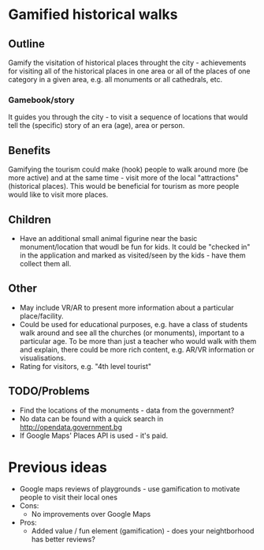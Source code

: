 # Gamified historical walks

## Outline
Gamify the visitation of historical places throught the city - achievements for visiting all of the historical places in one area or all of the places of one category in a given area, e.g. all monuments or all cathedrals, etc.

### Gamebook/story
It guides you through the city - to visit a sequence of locations that would tell the (specific) story of an era (age), area or person.

## Benefits
Gamifying the tourism could make (hook) people to walk around more (be more active) and at the same time - visit more of the local "attractions" (historical places). This would be beneficial for tourism as more people would like to visit more places.

## Children
 - Have an additional small animal figurine near the basic monument/location that woudl be fun for kids. It could be "checked in" in the application and marked as visited/seen by the kids - have them collect them all.

## Other
 - May include VR/AR to present more information about a particular place/facility.
 - Could be used for educational purposes, e.g. have a class of students walk around and see all the churches (or monuments), important to a particular age. To be more than just a teacher who would walk with them and explain, there could be more rich content, e.g. AR/VR information or visualisations.
 - Rating for visitors, e.g. "4th level tourist"

## TODO/Problems
 - Find the locations of the monuments - data from the government?
  - No data can be found with a quick search in http://opendata.government.bg
 - If Google Maps' Places API is used - it's paid.
 
# Previous ideas
 - Google maps reviews of playgrounds - use gamification to motivate people to visit their local ones
  - Cons:
    - No improvements over Google Maps
  - Pros:
    - Added value / fun element (gamification) - does your neightborhood has better reviews?
